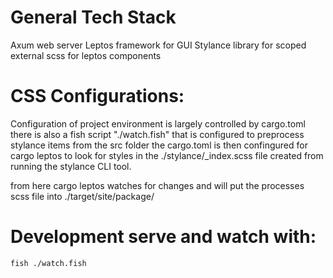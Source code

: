 # General Tech Stack 
Axum web server
Leptos framework for GUI
Stylance library for scoped external scss for leptos components

# CSS Configurations:
Configuration of project environment is largely controlled by cargo.toml there 
is also a fish script "./watch.fish" that is configured to preprocess stylance 
items from the src folder
the cargo.toml is then confingured for cargo leptos to look for styles in the
./stylance/_index.scss file created from running the stylance CLI tool. 

from here cargo leptos watches for changes and will put the processes scss 
file into ./target/site/package/

# Development serve and watch with:
```fish
fish ./watch.fish
```